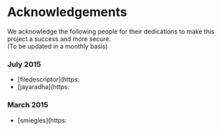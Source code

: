 Acknowledgements
=======

We acknowledge the following people for their dedications to make this project a success and more secure.<br>(To be updated in a monthly basis)

### July 2015
- [filedescriptor](https:
- [jayaradha](https:

### March 2015
- [smiegles](https:
